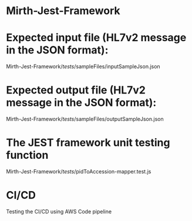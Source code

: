 # Mirth-Jest-Framework


# Expected input file (HL7v2 message in the JSON format):
Mirth-Jest-Framework/_tests_/sampleFiles/inputSampleJson.json

# Expected output file (HL7v2 message in the JSON format):
Mirth-Jest-Framework/_tests_/sampleFiles/outputSampleJson.json

# The JEST framework unit testing function
Mirth-Jest-Framework/_tests_/pidToAccession-mapper.test.js

# CI/CD
Testing the CI/CD using AWS Code pipeline
